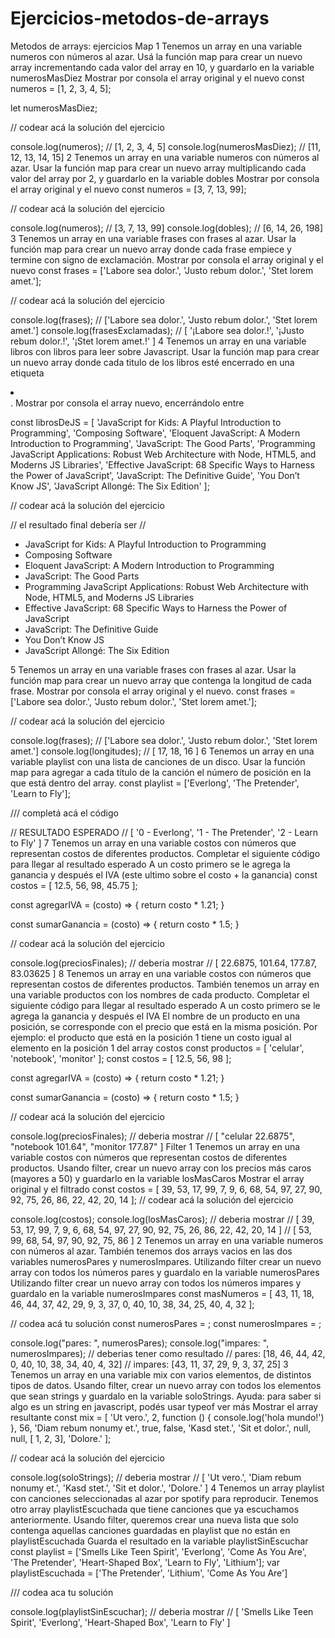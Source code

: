 # Ejercicios-metodos-de-arrays
Metodos de arrays: ejercicios
Map
1
Tenemos un array en una variable numeros con números al azar.
Usá la función map para crear un nuevo array incrementando cada valor del array en 10, y guardarlo en la variable numerosMasDiez
Mostrar por consola el array original y el nuevo
const numeros = [1, 2, 3, 4, 5];

let numerosMasDiez;

// codear acá la solución del ejercicio


console.log(numeros); // [1, 2, 3, 4, 5]
console.log(numerosMasDiez); // [11, 12, 13, 14, 15]
2
Tenemos un array en una variable numeros con números al azar.
Usar la función map para crear un nuevo array multiplicando cada valor del array por 2, y guardarlo en la variable dobles
Mostrar por consola el array original y el nuevo
const numeros = [3, 7, 13, 99];

// codear acá la solución del ejercicio


console.log(numeros); // [3, 7, 13, 99]
console.log(dobles); // [6, 14, 26, 198]
3
Tenemos un array en una variable frases con frases al azar.
Usar la función map para crear un nuevo array donde cada frase empiece y termine con signo de exclamación.
Mostrar por consola el array original y el nuevo
const frases = ['Labore sea dolor.', 'Justo rebum dolor.', 'Stet lorem amet.'];

// codear acá la solución del ejercicio


console.log(frases); // ['Labore sea dolor.', 'Justo rebum dolor.', 'Stet lorem amet.']
console.log(frasesExclamadas); // [ '¡Labore sea dolor.!', '¡Justo rebum dolor.!', '¡Stet lorem amet.!' ]
4
Tenemos un array en una variable libros con libros para leer sobre Javascript.
Usar la función map para crear un nuevo array donde cada titulo de los libros esté encerrado en una etiqueta <li></li>.
Mostrar por consola el array nuevo, encerrándolo entre <ul></ul>
const librosDeJS = [
  'JavaScript for Kids: A Playful Introduction to Programming',
  'Composing Software',
  'Eloquent JavaScript: A Modern Introduction to Programming',
  'JavaScript: The Good Parts',
  'Programming JavaScript Applications: Robust Web Architecture with Node, HTML5, and Moderns JS Libraries',
  'Effective JavaScript: 68 Specific Ways to Harness the Power of JavaScript',
  'JavaScript: The Definitive Guide',
  'You Don’t Know JS',
  'JavaScript Allongé: The Six Edition'
];

// codear acá la solución del ejercicio



// el resultado final debería ser
// <ul><li>JavaScript for Kids: A Playful Introduction to Programming</li><li>Composing Software</li><li>Eloquent JavaScript: A Modern Introduction to Programming</li><li>JavaScript: The Good Parts</li><li>Programming JavaScript Applications: Robust Web Architecture with Node, HTML5, and Moderns JS Libraries</li><li>Effective JavaScript: 68 Specific Ways to Harness the Power of JavaScript</li><li>JavaScript: The Definitive Guide</li><li>You Don’t Know JS</li><li>JavaScript Allongé: The Six Edition</li></ul>
5
Tenemos un array en una variable frases con frases al azar.
Usar la función map para crear un nuevo array que contenga la longitud de cada frase.
Mostrar por consola el array original y el nuevo.
const frases = ['Labore sea dolor.', 'Justo rebum dolor.', 'Stet lorem amet.'];

// codear acá la solución del ejercicio


console.log(frases); // ['Labore sea dolor.', 'Justo rebum dolor.', 'Stet lorem amet.']
console.log(longitudes); // [ 17, 18, 16 ]
6
Tenemos un array en una variable playlist con una lista de canciones de un disco.
Usar la función map para agregar a cada título de la canción el número de posición en la que está dentro del array.
const playlist = ['Everlong', 'The Pretender', 'Learn to Fly'];

/// completá acá el código



// RESULTADO ESPERADO
// [ '0 - Everlong', '1 - The Pretender', '2 - Learn to Fly' ]
7
Tenemos un array en una variable costos con números que representan costos de diferentes productos.
Completar el siguiente código para llegar al resultado esperado
A un costo primero se le agrega la ganancia y después el IVA (este ultimo sobre el costo + la ganancia)
const costos = [ 12.5, 56, 98, 45.75 ];

const agregarIVA = (costo) => {
  return costo * 1.21;
}

const sumarGanancia = (costo) => {
  return costo * 1.5;
}

// codear acá la solución del ejercicio


console.log(preciosFinales);
// deberia mostrar
// [ 22.6875, 101.64, 177.87, 83.03625 ]
8
Tenemos un array en una variable costos con números que representan costos de diferentes productos.
También tenemos un array en una variable productos con los nombres de cada producto.
Completar el siguiente código para llegar al resultado esperado
A un costo primero se le agrega la ganancia y después el IVA
El nombre de un producto en una posición, se corresponde con el precio que está en la misma posición. Por ejemplo: el producto que está en la posición 1 tiene un costo igual al elemento en la posición 1 del array costos
const productos = [ 'celular', 'notebook', 'monitor' ];
const costos = [ 12.5, 56, 98 ];

const agregarIVA = (costo) => {
  return costo * 1.21;
}

const sumarGanancia = (costo) => {
  return costo * 1.5;
}

// codear acá la solución del ejercicio


console.log(preciosFinales);
// deberia mostrar
// [ "celular 22.6875", "notebook 101.64", "monitor 177.87" ]
Filter
1
Tenemos un array en una variable costos con números que representan costos de diferentes productos.
Usando filter, crear un nuevo array con los precios más caros (mayores a 50) y guardarlo en la variable losMasCaros
Mostrar el array original y el filtrado
const costos = [ 39, 53, 17, 99, 7, 9, 6, 68, 54, 97, 27, 90, 92, 75, 26, 86, 22, 42, 20, 14 ];
// codear acá la solución del ejercicio


console.log(costos);
console.log(losMasCaros);
// deberia mostrar
// [ 39, 53, 17, 99, 7, 9, 6, 68, 54, 97, 27, 90, 92, 75, 26, 86, 22, 42, 20, 14 ]
// [ 53, 99, 68, 54, 97, 90, 92, 75, 86 ]
2
Tenemos un array en una variable numeros con números al azar.
También tenemos dos arrays vacios en las dos variables numerosPares y numerosImpares.
Utilizando filter crear un nuevo array con todos los números pares y guardalo en la variable numerosPares
Utilizando filter crear un nuevo array con todos los números impares y guardalo en la variable numerosImpares
const masNumeros = [ 43, 11, 18, 46, 44, 37, 42, 29, 9, 3, 37, 0, 40, 10, 38, 34, 25, 40, 4, 32 ];

// codea acá tu solución
const numerosPares = ;
const numerosImpares = ;

console.log("pares: ", numerosPares);
console.log("impares: ", numerosImpares);
// deberias tener como resultado
// pares: [18, 46, 44, 42, 0, 40, 10, 38, 34, 40, 4, 32]
// impares: [43, 11, 37, 29, 9, 3, 37, 25]
3
Tenemos un array en una variable mix con varios elementos, de distintos tipos de datos.
Usando filter, crear un nuevo array con todos los elementos que sean strings y guardalo en la variable soloStrings.
Ayuda: para saber si algo es un string en javascript, podés usar typeof ver más
Mostrar el array resultante
const mix = [
  'Ut vero.',
  2,
  function () { console.log('hola mundo!') },
  56,
  'Diam rebum nonumy et.',
  true,
  false,
  'Kasd stet.',
  'Sit et dolor.',
  null,
  null,
  [ 1, 2, 3],
  'Dolore.'
];

// codear acá la solución del ejercicio

console.log(soloStrings);
// deberia mostrar
// [ 'Ut vero.', 'Diam rebum nonumy et.', 'Kasd stet.', 'Sit et dolor.', 'Dolore.' ]
4
Tenemos un array playlist con canciones seleccionadas al azar por spotify para reproducir.
Tenemos otro array playlistEscuchada que tiene canciones que ya escuchamos anteriormente.
Usando filter, queremos crear una nueva lista que solo contenga aquellas canciones guardadas en playlist que no están en playlistEscuchada
Guarda el resultado en la variable playlistSinEscuchar
const playlist = ['Smells Like Teen Spirit', 'Everlong', 'Come As You Are', 'The Pretender', 'Heart-Shaped Box', 'Learn to Fly', 'Lithium'];
var playlistEscuchada = ['The Pretender', 'Lithium', 'Come As You Are']

/// codea aca tu solución


console.log(playlistSinEscuchar);
// deberia mostrar
// [ 'Smells Like Teen Spirit', 'Everlong', 'Heart-Shaped Box', 'Learn to Fly' ]
